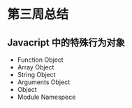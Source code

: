 # 第三周总结
## Javacript 中的特殊行为对象
* Function Object
* Array Object
* String Object
* Arguments Object
* Object
* Module Namespece